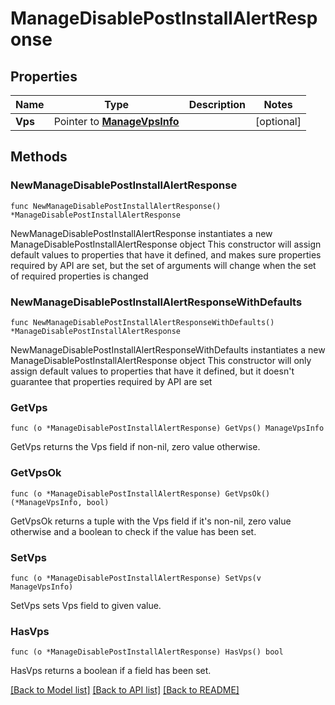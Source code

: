 # ManageDisablePostInstallAlertResponse

## Properties

Name | Type | Description | Notes
------------ | ------------- | ------------- | -------------
**Vps** | Pointer to [**ManageVpsInfo**](ManageVpsInfo.md) |  | [optional] 

## Methods

### NewManageDisablePostInstallAlertResponse

`func NewManageDisablePostInstallAlertResponse() *ManageDisablePostInstallAlertResponse`

NewManageDisablePostInstallAlertResponse instantiates a new ManageDisablePostInstallAlertResponse object
This constructor will assign default values to properties that have it defined,
and makes sure properties required by API are set, but the set of arguments
will change when the set of required properties is changed

### NewManageDisablePostInstallAlertResponseWithDefaults

`func NewManageDisablePostInstallAlertResponseWithDefaults() *ManageDisablePostInstallAlertResponse`

NewManageDisablePostInstallAlertResponseWithDefaults instantiates a new ManageDisablePostInstallAlertResponse object
This constructor will only assign default values to properties that have it defined,
but it doesn't guarantee that properties required by API are set

### GetVps

`func (o *ManageDisablePostInstallAlertResponse) GetVps() ManageVpsInfo`

GetVps returns the Vps field if non-nil, zero value otherwise.

### GetVpsOk

`func (o *ManageDisablePostInstallAlertResponse) GetVpsOk() (*ManageVpsInfo, bool)`

GetVpsOk returns a tuple with the Vps field if it's non-nil, zero value otherwise
and a boolean to check if the value has been set.

### SetVps

`func (o *ManageDisablePostInstallAlertResponse) SetVps(v ManageVpsInfo)`

SetVps sets Vps field to given value.

### HasVps

`func (o *ManageDisablePostInstallAlertResponse) HasVps() bool`

HasVps returns a boolean if a field has been set.


[[Back to Model list]](../README.md#documentation-for-models) [[Back to API list]](../README.md#documentation-for-api-endpoints) [[Back to README]](../README.md)


